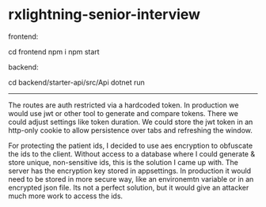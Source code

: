 # rxlightning-senior-interview

frontend:

  cd frontend
  npm i
  npm start

backend:

  cd backend/starter-api/src/Api
  dotnet run

_________________________________________________________________

The routes are auth restricted via a hardcoded token.
In production we would use jwt or other tool to generate and compare tokens.
There we could adjust settings like token duration.
We could store the jwt token in an http-only cookie to allow persistence over tabs and refreshing the window.

For protecting the patient ids, I decided to use aes encryption to obfuscate the ids to the client.
Without access to a database where I could generate & store unique, non-sensitive ids, this is the solution I came up with.
The server has the encryption key stored in appsettings.
In production it would need to be stored in more secure way, like an environemtn variable or in an encrypted json file.
Its not a perfect solution, but it would give an attacker much more work to access the ids.
